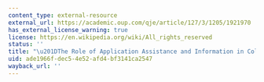 ```yaml
---
content_type: external-resource
external_url: https://academic.oup.com/qje/article/127/3/1205/1921970
has_external_license_warning: true
license: https://en.wikipedia.org/wiki/All_rights_reserved
status: ''
title: "\u201DThe Role of Application Assistance and Information in College Decisions.\u201D"
uid: ade1966f-dec5-4e52-afd4-bf3141ca2547
wayback_url: ''
---
```

